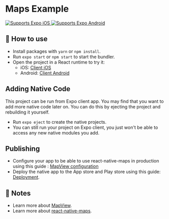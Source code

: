 # Maps Example

<p>
  <!-- iOS -->
  <a href="https://itunes.apple.com/app/apple-store/id982107779">
    <img alt="Supports Expo iOS" longdesc="Supports Expo iOS" src="https://img.shields.io/badge/iOS-4630EB.svg?style=flat-square&logo=APPLE&labelColor=999999&logoColor=fff" />
  </a>
  <!-- Android -->
  <a href="https://play.google.com/store/apps/details?id=host.exp.exponent&referrer=blankexample">
    <img alt="Supports Expo Android" longdesc="Supports Expo Android" src="https://img.shields.io/badge/Android-4630EB.svg?style=flat-square&logo=ANDROID&labelColor=A4C639&logoColor=fff" />
  </a>
</p>

## 🚀 How to use

- Install packages with `yarn` or `npm install`.
- Run `expo start` or `npm start` to start the bundler.
- Open the project in a React runtime to try it:
  - iOS: [Client iOS](https://itunes.apple.com/app/apple-store/id982107779)
  - Android: [Client Android](https://play.google.com/store/apps/details?id=host.exp.exponent&referrer=blankexample)

## Adding Native Code

This project can be run from Expo client app. You may find that you want to add more native code later on. You can do this by ejecting the project and rebuilding it yourself.

- Run `expo eject` to create the native projects.
- You can still run your project on Expo client, you just won't be able to access any new native modules you add.

## Publishing

- Configure your app to be able to use react-native-maps in production using this guide : [MapView configuration](https://docs.expo.dev/versions/v38.0.0/sdk/map-view/#configuration)
- Deploy the native app to the App store and Play store using this guide: [Deployment](https://docs.expo.dev/distribution/app-stores/).

## 📝 Notes

- Learn more about [MapView](https://docs.expo.dev/versions/v38.0.0/sdk/map-view).
- Learn more about [react-native-maps](https://github.com/react-native-community/react-native-maps).
